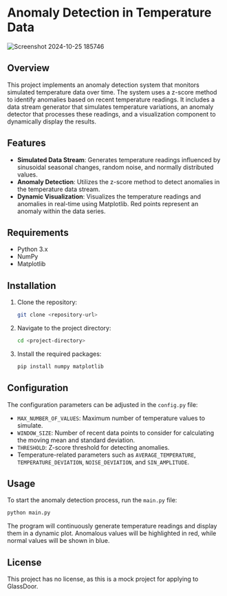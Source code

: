 # Anomaly Detection in Temperature Data

![Screenshot 2024-10-25 185746](https://github.com/user-attachments/assets/ff4a2d9a-ae48-49f8-be6c-bab8f45ba0d1)

## Overview

This project implements an anomaly detection system that monitors simulated temperature data over time. The system uses a z-score method to identify anomalies based on recent temperature readings. It includes a data stream generator that simulates temperature variations, an anomaly detector that processes these readings, and a visualization component to dynamically display the results.

## Features

- **Simulated Data Stream**: Generates temperature readings influenced by sinusoidal seasonal changes, random noise, and normally distributed values.
- **Anomaly Detection**: Utilizes the z-score method to detect anomalies in the temperature data stream.
- **Dynamic Visualization**: Visualizes the temperature readings and anomalies in real-time using Matplotlib. Red points represent an anomaly within the data series.

## Requirements

- Python 3.x
- NumPy
- Matplotlib

## Installation

1. Clone the repository:

   ```bash
   git clone <repository-url>
   ```

2. Navigate to the project directory:

   ```bash
   cd <project-directory>
   ```

3. Install the required packages:

   ```bash
   pip install numpy matplotlib
   ```

## Configuration

The configuration parameters can be adjusted in the `config.py` file:

- `MAX_NUMBER_OF_VALUES`: Maximum number of temperature values to simulate.
- `WINDOW_SIZE`: Number of recent data points to consider for calculating the moving mean and standard deviation.
- `THRESHOLD`: Z-score threshold for detecting anomalies.
- Temperature-related parameters such as `AVERAGE_TEMPERATURE`, `TEMPERATURE_DEVIATION`, `NOISE_DEVIATION`, and `SIN_AMPLITUDE`.

## Usage

To start the anomaly detection process, run the `main.py` file:

```bash
python main.py
```

The program will continuously generate temperature readings and display them in a dynamic plot. Anomalous values will be highlighted in red, while normal values will be shown in blue.

## License

This project has no license, as this is a mock project for applying to GlassDoor.
